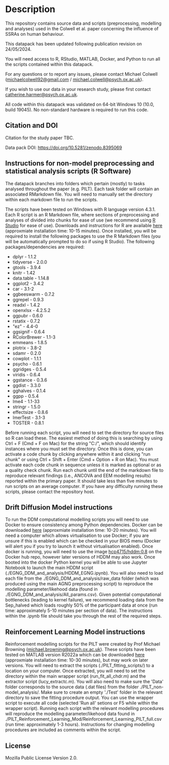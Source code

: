 # Description

This repository contains source data and scripts (preprocessing, modelling and analyses) used in the Colwell et al. paper concerning the influence of SSRAs on human behaviour.

This datapack has been updated following publication revision on 24/05/2024.

You will need access to R, RStudio, MATLAB, Docker, and Python to run all the scripts contained within this datapack. 

For any questions or to report any issues, please contact Michael Colwell (michaelcolwell92@gmail.com / michael.colwell@psych.ox.ac.uk).

If you wish to use our data in your research study, please first contact catherine.harmer@psych.ox.ac.uk.

All code within this datapack was validated on 64-bit Windows 10 (10.0, build 19045). No non-standard hardware is required to run this code.

## Citation and DOI

Citation for the study paper TBC.

Data pack DOI: https://doi.org/10.5281/zenodo.8395069

## Instructions for non-model preprocessing and statistical analysis scripts (R Software)

The datapack branches into folders which pertain (mostly) to tasks analysed throughout the paper (e.g. PILT). Each task folder will contain an associated RMarkdown file. You will need to manually set the directory within each markdown file to run the scripts.

The scripts have been tested on Windows with R language version 4.3.1. Each R script is an R Markdown file, where sections of preprocessing and analyses of divided into chunks for ease of use (we recommend using [R Studio](https://posit.co/download/rstudio-desktop/) for ease of use). Downloads and instructions for R 
are available [here](https://www.r-project.org/) (approxmiate installation time: 10-15 minutes). Once installed, you will be required to install the following packages to use the R Markdown files (you will be automatically prompted to do so if using R Studio). The following packages/dependencies are required:

* dplyr - 1.1.2
* tidyverse - 2.0.0
* gtools - 3.9.4
* knitr - 1.42
* data.table - 1.14.8
* ggplot2 - 3.4.2
* car - 3.1-2
* ggbeeswarm - 0.7.2
* ggrepel - 0.9.3
* readxl - 1.4.2
* openxlsx - 4.2.5.2
* ggpubr - 0.6.0
* rstatix - 0.7.2
* "ez" - 4.4-0
* ggsignif - 0.6.4
* RColorBrewer - 1.1-3
* emmeans - 1.8.5
* plotrix - 3.8-2
* sdamr - 0.2.0
* cowplot - 1.1.1
* psycho - 0.6.1
* ggridges - 0.5.4
* viridis - 0.6.4
* ggstance - 0.3.6
* ggdist - 3.3.0
* gghalves - 0.1.4
* ggpp - 0.5.4
* lme4 - 1.1-33
* stringr - 1.5.0
* effectsize - 0.8.6
* lmerTest - 3.1-3
* TOSTER - 0.8.1

Before running each script, you will need to set the directory for source files so R can load these. The easiest method of doing this is searching by using Ctrl + F (Cmd + F on Mac) for the string "C:/", which should identify instances where you must set the directory. Once this is done, you can activate a code chunk by clicking anywhere within it and clicking "run chunk" or using Ctrl + Shift + Enter (Cmd + Option + R on Mac). You must activate each code chunk in sequence unless it is marked as optional or as a quality check chunk. Run each chunk until the end of the markdown file to reproduce relevant findings (i.e., ANCOVA and EEM modelling results) reported within the primary paper. It should take less than five minutes to run scripts on an average computer. If you have any difficulty running these scripts, please contact the repository host.

## Drift Diffusion Model instructions

To run the DDM computational modelling scripts you will need to use Docker to ensure consistency among Python dependencies. Docker can be downloaded [here](https://www.docker.com/products/docker-desktop/) (approxmiate installation time: 10-20 minutes). You will need a computer which allows virtualisation to use Docker; if you are unsure if this is enabled which can be checked in your BIOS menu (Docker will alert you if you try to launch it without virtualisation enabled). Once docker is running, you will need to use the image [hcp4715/hddm:0.8](https://hub.docker.com/layers/hcp4715/hddm/0.8.0/images/sha256-afcf9eab8ab17886e7e3941d58d57b0c607b878d6ac245592af7fdab68da2039?context=explore) on the Docker hub repo, however later versions of HDDM may also work. Once booted into the docker Python kernel you will be able to use Jupyter Notebook to launch the main HDDM script (./EGNG_DDM_and_analysis/HDDM_EGNG.ipynb). You will also need to load each file from the ./EGNG_DDM_and_analysis/raw_data folder (which was produced using the main AGNG preprocessing script) to reproduce the modelling parameter/likehood data (found in ./EGNG_DDM_and_analysis/All_params.csv). Given potential computational bottlenecks (leading to kernel failure), we recommend loading data from the Sep_halved which loads roughly 50% of the participant data at once (run time: approximately 5-10 minutes per section of data). The instructions within the .ipynb file should take you through the rest of the required steps.

## Reinforcement Learning Model instructions

Reinforcement modelling scripts for the PILT were created by Prof Michael Browning (michael.browning@psych.ox.ac.uk). These scripts have been tested on MATLAB version R2022a which can be downloaded [here](https://uk.mathworks.com/products/new_products/release2022a.html) (approxmiate installation time: 10-30 minutes), but may work on later versions. You will need to extract the scripts (./PILT_fitting_scripts/) to a location on your computer. Once extracted, you will need to set the directory within the main wrapper script (run_fit_all_chdr.m) and the extractor script (lucy_extractc.m). You will also need to make sure the 'Data' folder corresponds to the source data (.dat files) from the folder ./PILT_non-model_analysis/. Make sure to create an empty './Test' folder in the relevant directory to save the fitting procedure output. You can use the wrapper script to execute all code (selected 'Run all' setions or F5 while within the wrapper script). Running each script with the relevant modelling procedures will reproduce the modelling parameter/likehood data found in ./PILT_Reinforcement_Learning_Mod/Reinforcement_Learning_PILT_full.csv (run time: approximately 1-3 hours). Instructions for changing modelling procedures are included as comments within the script. 

## License

Mozilla Public License Version 2.0.
